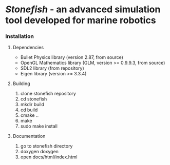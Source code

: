# ***Stonefish*** - an advanced simulation tool developed for marine robotics

### Installation
1. Dependencies
    * Bullet Physics library (version 2.87, from source)
    * OpenGL Mathematics library (GLM, version >= 0.9.9.3, from source)
    * SDL2 library (from repository)
    * Eigen library (version >= 3.3.4)

2. Building
    1. clone stonefish repository
    2. cd stonefish
    3. mkdir build
    4. cd build
    5. cmake ..
    6. make
    7. sudo make install

3. Documentation
    1. go to stonefish directory
    2. doxygen doxygen
    3. open docs/html/index.html